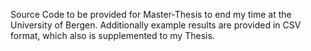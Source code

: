 Source Code to be provided for Master-Thesis to end my time at the University of Bergen.
Additionally example results are provided in CSV format, which also is supplemented to my Thesis.
